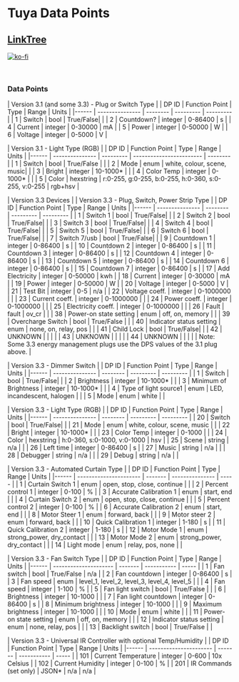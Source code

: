 # Tuya Data Points

## [LinkTree](https://linktr.ee/DzurisHome)

[![ko-fi](https://ko-fi.com/img/githubbutton_sm.svg)](https://ko-fi.com/N4N6M7OX3)

</br>

### Data Points

| Version 3.1 (and some 3.3) - Plug or Switch Type |
| DP ID | Function Point | Type     | Range     | Units     |
|------ | --------------- | -------- | --------- | --------- |
| 1     | Switch          | bool     | True/False|           |
| 2     | Countdown?      | integer  | 0-86400   | s         |
| 4     | Current         | integer  | 0-30000   | mA        |
| 5     | Power           | integer  | 0-50000   | W         |
| 6     | Voltage         | integer  | 0-5000    | V         |

| Version 3.1 - Light Type (RGB) |
| DP ID | Function Point | Type      | Range                    | Units    |
|------ | --------------- | --------- | ------------------------ | -------- |
| 1     | Switch          | bool      | True/False               |          |
| 2     | Mode            | enum      | white, colour, scene, music|         |
| 3     | Bright          | integer   | 10-1000*                 |          |
| 4     | Color Temp      | integer   | 0-1000*                  |          |
| 5     | Color           | hexstring | r:0-255, g:0-255, b:0-255, h:0-360, s:0-255, v:0-255 | rgb+hsv |

| Version 3.3 Devices |
| Version 3.3 - Plug, Switch, Power Strip Type |
| DP ID | Function Point | Type     | Range     | Units     |
|------ | --------------- | -------- | --------- | --------- |
| 1     | Switch 1        | bool     | True/False|           |
| 2     | Switch 2        | bool     | True/False|           |
| 3     | Switch 3        | bool     | True/False|           |
| 4     | Switch 4        | bool     | True/False|           |
| 5     | Switch 5        | bool     | True/False|           |
| 6     | Switch 6        | bool     | True/False|           |
| 7     | Switch 7/usb    | bool     | True/False|           |
| 9     | Countdown 1     | integer  | 0-86400   | s         |
| 10    | Countdown 2     | integer  | 0-86400   | s         |
| 11    | Countdown 3     | integer  | 0-86400   | s         |
| 12    | Countdown 4     | integer  | 0-86400   | s         |
| 13    | Countdown 5     | integer  | 0-86400   | s         |
| 14    | Countdown 6     | integer  | 0-86400   | s         |
| 15    | Countdown 7     | integer  | 0-86400   | s         |
| 17    | Add Electricity | integer  | 0-50000   | kwh       |
| 18    | Current         | integer  | 0-30000   | mA        |
| 19    | Power           | integer  | 0-50000   | W         |
| 20    | Voltage         | integer  | 0-5000    | V         |
| 21    | Test Bit        | integer  | 0-5       | n/a       |
| 22    | Voltage coeff.  | integer  | 0-1000000 |           |
| 23    | Current coeff.  | integer  | 0-1000000 |           |
| 24    | Power coeff.    | integer  | 0-1000000 |           |
| 25    | Electricity coeff. | integer | 0-1000000 |         |
| 26    | Fault           | fault    | ov_cr     |           |
| 38    | Power-on state setting | enum | off, on, memory |    |
| 39    | Overcharge Switch | bool | True/False |           |
| 40    | Indicator status setting | enum | none, on, relay, pos | |
| 41    | Child Lock      | bool     | True/False|           |
| 42    | UNKNOWN         |          |           |           |
| 43    | UNKNOWN         |          |           |           |
| 44    | UNKNOWN         |          |           |           |
| Note: Some 3.3 energy management plugs use the DPS values of the 3.1 plug above. |

| Version 3.3 - Dimmer Switch |
| DP ID | Function Point | Type     | Range     | Units     |
|------ | --------------- | -------- | --------- | --------- |
| 1     | Switch          | bool     | True/False|           |
| 2     | Brightness      | integer  | 10-1000* |           |
| 3     | Minimum of Brightness | integer | 10-1000* |       |
| 4     | Type of light source1 | enum | LED, incandescent, halogen | |
| 5     | Mode            | enum     | white     |           |

| Version 3.3 - Light Type (RGB) |
| DP ID | Function Point | Type     | Range     | Units     |
|------ | --------------- | -------- | --------- | --------- |
| 20    | Switch          | bool     | True/False|           |
| 21    | Mode            | enum     | white, colour, scene, music | |
| 22    | Bright          | integer  | 10-1000* |           |
| 23    | Color Temp      | integer  | 0-1000   |           |
| 24    | Color           | hexstring | h:0-360, s:0-1000, v:0-1000 | hsv |
| 25    | Scene           | string   | n/a       |           |
| 26    | Left time       | integer  | 0-86400  | s         |
| 27    | Music           | string   | n/a       |           |
| 28    | Debugger        | string   | n/a       |           |
| 29    | Debug           | string   | n/a       |           |

| Version 3.3 - Automated Curtain Type |
| DP ID | Function Point         | Type    | Range          | Units |
|------ | ---------------------- | ------- | --------------- | ----- |
| 1     | Curtain Switch 1      | enum    | open, stop, close, continue | |
| 2     | Percent control 1     | integer | 0-100           | %     |
| 3     | Accurate Calibration 1 | enum    | start, end      |       |
| 4     | Curtain Switch 2      | enum    | open, stop, close, continue | |
| 5     | Percent control 2     | integer | 0-100           | %     |
| 6     | Accurate Calibration 2 | enum    | start, end      |       |
| 8     | Motor Steer 1         | enum    | forward, back   |       |
| 9     | Motor steer 2         | enum    | forward, back   |       |
| 10    | Quick Calibration 1    | integer | 1-180           | s     |
| 11    | Quick Calibration 2    | integer | 1-180           | s     |
| 12    | Motor Mode 1          | enum    | strong_power, dry_contact | |
| 13    | Motor Mode 2          | enum    | strong_power, dry_contact | |
| 14    | Light mode            | enum    | relay, pos, none |       |

| Version 3.3 - Fan Switch Type |
| DP ID | Function Point        | Type    | Range        | Units |
|------ | --------------------- | ------- | -----------   | ----- |
| 1     | Fan switch            | bool    | True/False   | n/a   |
| 2     | Fan countdown         | integer | 0-86400      | s     |
| 3     | Fan speed             | enum    | level_1, level_2, level_3, level_4, level_5 | |
| 4     | Fan speed             | integer | 1-100        | %     |
| 5     | Fan light switch      | bool    | True/False   |       |
| 6     | Brightness            | integer | 10-1000      |       |
| 7     | Fan light countdown    | integer | 0-86400      | s     |
| 8     | Minimum brightness    | integer | 10-1000      |       |
| 9     | Maximum brightness    | integer | 10-1000      |       |
| 10    | Mode                  | enum    | white        |       |
| 11    | Power-on state setting | enum    | off, on, memory |     |
| 12    | Indicator status setting | enum  | none, relay, pos |       |
| 13    | Backlight switch      | bool    | True/False   |       |

| Version 3.3 - Universal IR Controller with optional Temp/Humidity |
| DP ID | Function Point         | Type    | Range        | Units |
|------ | ---------------------- | ------- | -----------   | ----- |
| 101   | Current Temperature    | integer | 0-600        | 10x Celsius |
| 102   | Current Humidity       | integer | 0-100        | %     |
| 201   | IR Commands (set only) | JSON*   | n/a          | n/a   |
